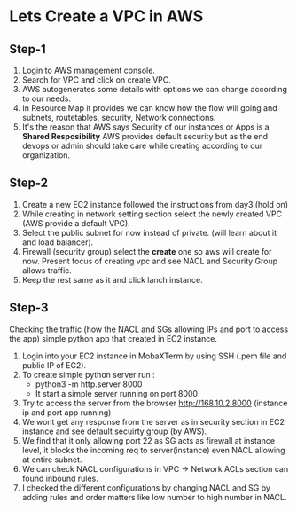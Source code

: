 # Lets Create a VPC in AWS
## Step-1
1. Login to AWS management console.
2. Search for VPC and click on create VPC.
3. AWS autogenerates some details with options we can change according to our needs.
4. In Resource Map it provides we can know how the flow will going and subnets, routetables, security, Network connections.
5. It's the reason that AWS says Security of our instances or Apps is a **Shared Resposibility** AWS provides default security but as the end devops or admin should take care while creating according to our organization.

## Step-2
1. Create a new EC2 instance followed the instructions from day3.(hold on)
2. While creating in network setting section select the newly created VPC (AWS provide a default VPC).
3. Select the public subnet for now instead of private. (will learn about it and load balancer).
4. Firewall (security group) select the **create** one so aws will create for now. Present focus of creating vpc and see NACL and Security Group allows traffic.
5. Keep the rest same as it and click lanch instance.

## Step-3
Checking the traffic (how the NACL and SGs allowing IPs and port to access the app) simple python app that created in EC2 instance.
1. Login into your EC2 instance in MobaXTerm by using SSH (.pem file and public IP of EC2).
2. To create simple python server run :
     - python3 -m http.server 8000
     - It start a simple server running on port 8000
3. Try to access the server from the browser http://168.10.2:8000 (instance ip and port app running)
4. We wont get any response from the server as in security section in EC2 instance and see default secuirty group (by AWS).
5. We find that it only allowing port 22 as SG acts as firewall at instance level, it blocks the incoming req to server(instance) even NACL allowing at entire subnet.
6. We can check NACL configurations in VPC -> Network ACLs section can found inbound rules.
7.  I checked the different configurations by changing NACL and SG by adding rules and order matters like low number to high number in NACL.
